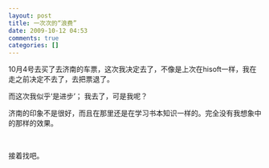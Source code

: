 ```yaml
---
layout: post
title: 一次次的“浪费”
date: 2009-10-12 04:53
comments: true
categories: []
---
```

<p>10月4号去买了去济南的车票，这次我决定去了，不像是上次在hisoft一样，我在走之前决定不去了，去把票退了。</p>
<p>而这次我似乎‘是进步’； 我去了，可是我呢？</p>
<p>济南的印象不是很好，而且在那里还是在学习书本知识一样的。完全没有我想象中的那样的效果。</p>
<p> </p>
<p>接着找吧。</p>
<p> </p>
